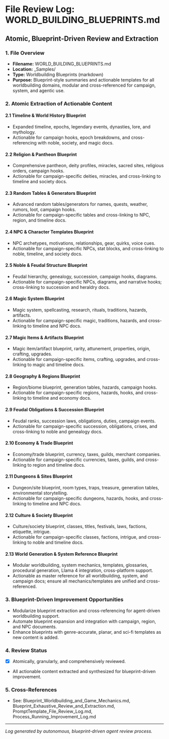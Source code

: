 # File Review Log: WORLD_BUILDING_BLUEPRINTS.md

## Atomic, Blueprint-Driven Review and Extraction

### 1. File Overview

- **Filename:** WORLD_BUILDING_BLUEPRINTS.md
- **Location:** _Samples/
- **Type:** Worldbuilding Blueprints (markdown)
- **Purpose:** Blueprint-style summaries and actionable templates for all worldbuilding domains, modular and cross-referenced for campaign, system, and agentic use.

### 2. Atomic Extraction of Actionable Content

#### 2.1 Timeline & World History Blueprint
- Expanded timeline, epochs, legendary events, dynasties, lore, and mythology.
- Actionable for campaign hooks, epoch breakdowns, and cross-referencing with noble, society, and magic docs.

#### 2.2 Religion & Pantheon Blueprint
- Comprehensive pantheon, deity profiles, miracles, sacred sites, religious orders, campaign hooks.
- Actionable for campaign-specific deities, miracles, and cross-linking to timeline and society docs.

#### 2.3 Random Tables & Generators Blueprint
- Advanced random tables/generators for names, quests, weather, rumors, loot, campaign hooks.
- Actionable for campaign-specific tables and cross-linking to NPC, region, and timeline docs.

#### 2.4 NPC & Character Templates Blueprint
- NPC archetypes, motivations, relationships, gear, quirks, voice cues.
- Actionable for campaign-specific NPCs, stat blocks, and cross-linking to noble, timeline, and society docs.

#### 2.5 Noble & Feudal Structure Blueprint
- Feudal hierarchy, genealogy, succession, campaign hooks, diagrams.
- Actionable for campaign-specific NPCs, diagrams, and narrative hooks; cross-linking to succession and heraldry docs.

#### 2.6 Magic System Blueprint
- Magic system, spellcasting, research, rituals, traditions, hazards, artifacts.
- Actionable for campaign-specific magic, traditions, hazards, and cross-linking to timeline and NPC docs.

#### 2.7 Magic Items & Artifacts Blueprint
- Magic item/artifact blueprint, rarity, attunement, properties, origin, crafting, upgrades.
- Actionable for campaign-specific items, crafting, upgrades, and cross-linking to magic and timeline docs.

#### 2.8 Geography & Regions Blueprint
- Region/biome blueprint, generation tables, hazards, campaign hooks.
- Actionable for campaign-specific regions, hazards, hooks, and cross-linking to timeline and economy docs.

#### 2.9 Feudal Obligations & Succession Blueprint
- Feudal ranks, succession laws, obligations, duties, campaign events.
- Actionable for campaign-specific succession, obligations, crises, and cross-linking to noble and genealogy docs.

#### 2.10 Economy & Trade Blueprint
- Economy/trade blueprint, currency, taxes, guilds, merchant companies.
- Actionable for campaign-specific currencies, taxes, guilds, and cross-linking to region and timeline docs.

#### 2.11 Dungeons & Sites Blueprint
- Dungeon/site blueprint, room types, traps, treasure, generation tables, environmental storytelling.
- Actionable for campaign-specific dungeons, hazards, hooks, and cross-linking to timeline and NPC docs.

#### 2.12 Culture & Society Blueprint
- Culture/society blueprint, classes, titles, festivals, laws, factions, etiquette, intrigue.
- Actionable for campaign-specific classes, factions, intrigue, and cross-linking to noble and timeline docs.

#### 2.13 World Generation & System Reference Blueprint
- Modular worldbuilding, system mechanics, templates, glossaries, procedural generation, Llama 4 integration, cross-platform support.
- Actionable as master reference for all worldbuilding, system, and campaign docs; ensure all mechanics/templates are unified and cross-referenced.

### 3. Blueprint-Driven Improvement Opportunities
- Modularize blueprint extraction and cross-referencing for agent-driven worldbuilding support.
- Automate blueprint expansion and integration with campaign, region, and NPC documents.
- Enhance blueprints with genre-accurate, planar, and sci-fi templates as new content is added.

### 4. Review Status
- [x] Atomically, granularly, and comprehensively reviewed.
- All actionable content extracted and synthesized for blueprint-driven improvement.

### 5. Cross-References
- See: Blueprint_Worldbuilding_and_Game_Mechanics.md, Blueprint_Exhaustive_Review_and_Extraction.md, PromptTemplate_File_Review_Log.md, Process_Running_Improvement_Log.md

---

*Log generated by autonomous, blueprint-driven agent review process.*
